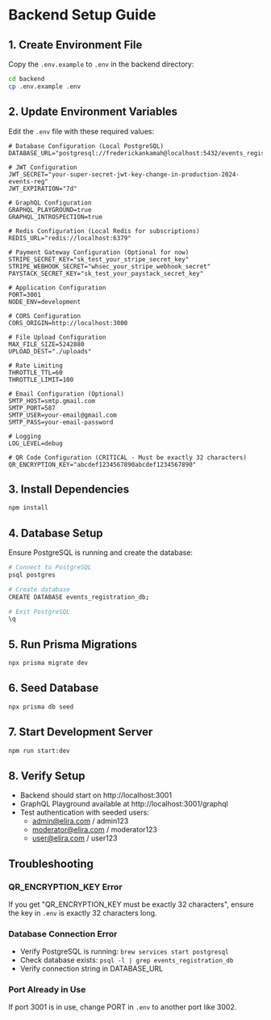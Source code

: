 # Backend Setup Guide

## 1. Create Environment File

Copy the `.env.example` to `.env` in the backend directory:

```bash
cd backend
cp .env.example .env
```

## 2. Update Environment Variables

Edit the `.env` file with these required values:

```env
# Database Configuration (Local PostgreSQL)
DATABASE_URL="postgresql://frederickankamah@localhost:5432/events_registration_db"

# JWT Configuration
JWT_SECRET="your-super-secret-jwt-key-change-in-production-2024-events-reg"
JWT_EXPIRATION="7d"

# GraphQL Configuration
GRAPHQL_PLAYGROUND=true
GRAPHQL_INTROSPECTION=true

# Redis Configuration (Local Redis for subscriptions)
REDIS_URL="redis://localhost:6379"

# Payment Gateway Configuration (Optional for now)
STRIPE_SECRET_KEY="sk_test_your_stripe_secret_key"
STRIPE_WEBHOOK_SECRET="whsec_your_stripe_webhook_secret"
PAYSTACK_SECRET_KEY="sk_test_your_paystack_secret_key"

# Application Configuration
PORT=3001
NODE_ENV=development

# CORS Configuration
CORS_ORIGIN=http://localhost:3000

# File Upload Configuration
MAX_FILE_SIZE=5242880
UPLOAD_DEST="./uploads"

# Rate Limiting
THROTTLE_TTL=60
THROTTLE_LIMIT=100

# Email Configuration (Optional)
SMTP_HOST=smtp.gmail.com
SMTP_PORT=587
SMTP_USER=your-email@gmail.com
SMTP_PASS=your-email-password

# Logging
LOG_LEVEL=debug

# QR Code Configuration (CRITICAL - Must be exactly 32 characters)
QR_ENCRYPTION_KEY="abcdef1234567890abcdef1234567890"
```

## 3. Install Dependencies

```bash
npm install
```

## 4. Database Setup

Ensure PostgreSQL is running and create the database:

```bash
# Connect to PostgreSQL
psql postgres

# Create database
CREATE DATABASE events_registration_db;

# Exit PostgreSQL
\q
```

## 5. Run Prisma Migrations

```bash
npx prisma migrate dev
```

## 6. Seed Database

```bash
npx prisma db seed
```

## 7. Start Development Server

```bash
npm run start:dev
```

## 8. Verify Setup

- Backend should start on http://localhost:3001
- GraphQL Playground available at http://localhost:3001/graphql
- Test authentication with seeded users:
  - admin@elira.com / admin123
  - moderator@elira.com / moderator123
  - user@elira.com / user123

## Troubleshooting

### QR_ENCRYPTION_KEY Error
If you get "QR_ENCRYPTION_KEY must be exactly 32 characters", ensure the key in `.env` is exactly 32 characters long.

### Database Connection Error
- Verify PostgreSQL is running: `brew services start postgresql`
- Check database exists: `psql -l | grep events_registration_db`
- Verify connection string in DATABASE_URL

### Port Already in Use
If port 3001 is in use, change PORT in `.env` to another port like 3002.
